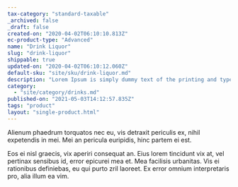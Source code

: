 ```yaml
---
tax-category: "standard-taxable"
_archived: false
_draft: false
created-on: "2020-04-02T06:10:10.813Z"
ec-product-type: "Advanced"
name: "Drink Liquor"
slug: "drink-liquor"
shippable: true
updated-on: "2020-04-02T06:10:12.060Z"
default-sku: "site/sku/drink-liquor.md"
description: "Lorem Ipsum is simply dummy text of the printing and typesetting industry."
category:
  - "site/category/drinks.md"
published-on: "2021-05-03T14:12:57.835Z"
tags: "product"
layout: "single-product.html"
---
```


Alienum phaedrum torquatos nec eu, vis detraxit periculis ex, nihil expetendis in mei. Mei an pericula euripidis, hinc partem ei est.

Eos ei nisl graecis, vix aperiri consequat an. Eius lorem tincidunt vix at, vel pertinax sensibus id, error epicurei mea et. Mea facilisis urbanitas. Vis ei rationibus definiebas, eu qui purto zril laoreet. Ex error omnium interpretaris pro, alia illum ea vim.

‍
